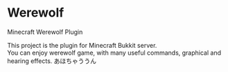 Werewolf
========

Minecraft Werewolf Plugin

This project is the plugin for Minecraft Bukkit server.  
You can enjoy werewolf game, with many useful commands, graphical and hearing effects.
あほちゃううん
